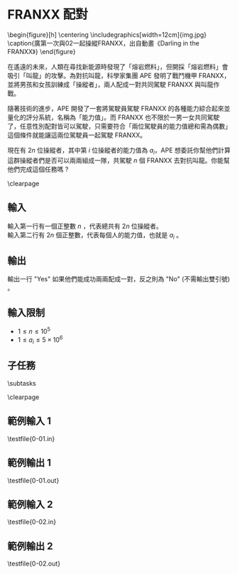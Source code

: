 # FRANXX 配對

\begin{figure}[h]
\centering
\includegraphics[width=12cm]{img.jpg}
\caption{廣第一次與02一起操縱FRANXX，出自動畫《Darling in the FRANXX》}
\end{figure}

在遙遠的未來，人類在尋找新能源時發現了「熔岩燃料」，但開採「熔岩燃料」會吸引「叫龍」的攻擊。為對抗叫龍，科學家集團 APE 發明了戰鬥機甲 FRANXX，並將男孩和女孩訓練成「操縱者」，兩人配成一對共同駕駛 FRANXX 與叫龍作戰。

隨著技術的進步，APE 開發了一套將駕駛員駕駛 FRANXX 的各種能力綜合起來並量化的評分系統，名稱為「能力值」。而 FRANXX 也不限於一男一女共同駕駛了，任意性別配對皆可以駕駛，只需要符合「兩位駕駛員的能力值總和需為偶數」這個條件就能讓這兩位駕駛員一起駕駛 FRANXX。

現在有 $2n$ 位操縱者，其中第 $i$ 位操縱者的能力值為 $a_i$，APE 想委託你幫他們計算這群操縱者們是否可以兩兩組成一隊，共駕駛 $n$ 個 FRANXX 去對抗叫龍。你能幫他們完成這個任務嗎 ?

\clearpage

## 輸入
輸入第一行有一個正整數 $n$ ，代表總共有 $2n$ 位操縱者。\
輸入第二行有 $2n$ 個正整數，代表每個人的能力值，也就是 $a_i$ 。

## 輸出
輸出一行 "Yes" 如果他們能成功兩兩配成一對，反之則為 "No" (不需輸出雙引號) 。

## 輸入限制
- $1 \leq n \leq 10^5$
- $1 \leq a_i \leq 5 \times 10^6$

## 子任務
\subtasks

\clearpage

## 範例輸入 1
\testfile{0-01.in}

## 範例輸出 1
\testfile{0-01.out}

## 範例輸入 2
\testfile{0-02.in}

## 範例輸出 2
\testfile{0-02.out}

